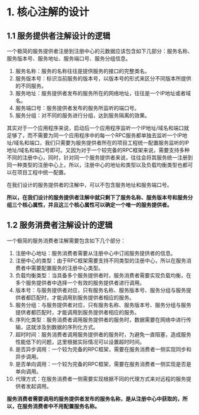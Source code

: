 # 1. 核心注解的设计

## 1.1 服务提供者注解设计的逻辑

一个极简的服务提供者注册到注册中心的元数据应该包含如下几部分：服务名称、服务版本号、服务地址、服务端口号、服务分组信息。

1. 服务名称：服务的名称往往是提供服务的接口的完整类名。
2. 服务版本号：标识当前服务的版本号，以版本号的形式来区分不同版本所提供的不同服务。
3. 服务地址：服务提供者发布的服务所在的网络地址，往往是一个IP地址或者域名。
4. 服务端口号：服务提供者发布的服务所监听的端口号。
5. 服务分组：对不同的服务进行分组，达到服务隔离的效果。

其实对于一个应用程序来说，启动后一个应用程序监听一个IP地址/域名和端口就足够了，而不需要为同一个应用程序中的每一个RPC服务都单独去监听一个IP地址/域名和端口，我们只需要为服务提供者所在的项目工程统一配置服务监听的IP地址/域名和端口号即可。又因为对于一个较完备的RPC框架来说，需要支持多种不同的注册中心，同时，针对同一个服务提供者来说，往往会将其服务统一注册到同一种类型的注册中心上，所以，注册中心的地址和类型以及负载均衡类型也都可以在项目工程中统一配置。

在我们设计的服务提供者的注解中，可以不包含服务地址和服务端口号。

**所以，在我们设计的服务提供者注解中就只剩下了服务名称、服务版本号和服务分组三个核心属性，并且这三个核心属性可以确定一个唯一的服务提供者。**


## 1.2 服务消费者注解设计的逻辑

一个极简的服务消费者注解需要包含如下几个部分：

1. 注册中心地址：服务消费者需要从注册中心中订阅服务提供者的信息。
2. 注册中心的类型：由于RPC框架需要支持不同类型的注册中心，所以在服务消费者中需要配置服务的注册中心类型。
3. 负载均衡类型：当具备多个服务提供者时，服务消费者需要实现负载均衡，在多个服务提供者中选择一个有效的服务提供者进行调用。
4. 版本号：与服务提供者对应，只有服务名称、服务版本号、服务分组与服务提供者都匹配时，才能调用到服务提供者相应的服务。
5. 服务分组：与服务提供者对应，只有服务名称、服务版本号、服务分组与服务提供者都匹配时，才能调用到服务提供者相应的服务。
6. 序列化类型：服务消费者调用服务提供者的服务时，数据需要在网络中进行传输，这就涉及到数据的序列化方式。
7. 超时时间：服务消费者调用服务提供者的服务时，为避免一直阻塞，造成服务性能低下的问题，这里根据实际情况可以设置超时时间。
8. 是否异步调用：一个较为完备的RPC框架，需要在服务消费者一侧实现同步和异步调用。
9. 是否单向调用：一个较为完备的RPC框架，需要在服务消费者一侧实现是否是单向调用。
10. 代理方式：在服务消费者一侧需要实现根据不同的代理方式来对远程的服务提供者发起调用。

**服务消费者需要调用的服务提供者发布的服务名称，是从注册中心中获取的，所以，在服务消费者中不用配置服务名称。**



